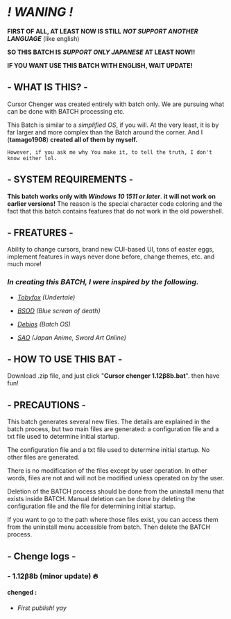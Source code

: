 # ***! WANING !***
**FIRST OF ALL, AT LEAST NOW IS STILL** ***NOT SUPPORT ANOTHER LANGUAGE*** (like english)

**SO THIS BATCH IS** ***SUPPORT ONLY JAPANESE*** **AT LEAST NOW!!**

**IF YOU WANT USE THIS BATCH WITH ENGLISH, WAIT UPDATE!**

## - **WHAT IS THIS?** -
Cursor Chenger was created entirely with batch only.
We are pursuing what can be done with BATCH processing etc.

This Batch is similar to a *simplified OS*, if you will.
At the very least, it is by far larger and more complex than the Batch around the corner. And I (**tamago1908**) **created all of them by myself.**

`However, if you ask me why You make it, to tell the truth, I don't know either lol.`

## - **SYSTEM REQUIREMENTS** -
**This batch works only with** ***Windows 10 1511 or later***. **it will not work on earlier versions!** The reason is the special character code coloring and the fact that this batch contains features that do not work in the old powershell.

## - **FREATURES** -
Ability to change cursors, brand new CUI-based UI, tons of easter eggs, implement features in ways never done before, change themes, etc.
and much more!

### ***In creating this BATCH, I were inspired by the following.***

- *[Tobyfox](https://en.wikipedia.org/wiki/Toby_Fox) (Undertale)*

- *[BSOD](https://en.wikipedia.org/wiki/Blue_screen_of_death) (Blue screan of death)*

- *[Debios](https://github.com/debios/debios) (Batch OS)*

- *[SAO](https://swordartonline.fandom.com/wiki/Sword_Art_Online_Wiki) (Japan Anime, Sword Art Online)*

## - **HOW TO USE THIS BAT** -
Download .zip file, and just click "**Cursor chenger 1.12β8b.bat**".
then have fun!

## - **PRECAUTIONS** -
This batch generates several new files. The details are explained in the batch process, but two main files are generated: a configuration file and a txt file used to determine initial startup.

The configuration file and a txt file used to determine initial startup.
No other files are generated.

There is no modification of the files except by user operation. In other words, files are not and will not be modified unless operated on by the user.

Deletion of the BATCH process should be done from the uninstall menu that exists inside BATCH.
Manual deletion can be done by deleting the configuration file and the file for determining initial startup.

If you want to go to the path where those files exist, you can access them from the uninstall menu accessible from batch.
Then delete the BATCH process.

## - **Chenge logs** -
### - 1.12β8b (minor update) 🔥
#### chenged :
- *First publish! yay*

